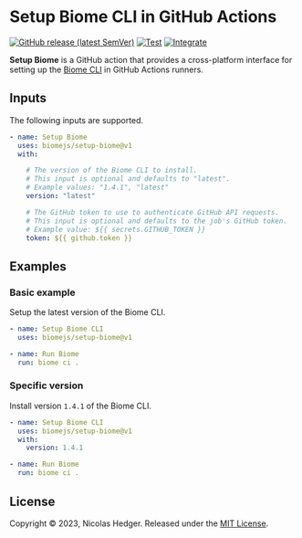 # Setup Biome CLI in GitHub Actions

[![GitHub release (latest SemVer)](https://img.shields.io/github/v/release/biomejs/setup-biome?label=latest&logo=github)](https://github.com/marketplace/actions/setup-biome)
[![Test](https://github.com/biomejs/setup-biome/actions/workflows/test.yaml/badge.svg)](https://github.com/biomejs/setup-biome/actions/workflows/test.yaml)
[![Integrate](https://github.com/biomejs/setup-biome/actions/workflows/integrate.yaml/badge.svg)](https://github.com/biomejs/setup-biome/actions/workflows/integrate.yaml)

**Setup Biome** is a GitHub action that provides a cross-platform interface
for setting up the [Biome CLI](https://biomejs.dev) in GitHub
Actions runners.

## Inputs

The following inputs are supported.

```yaml
- name: Setup Biome
  uses: biomejs/setup-biome@v1
  with:

    # The version of the Biome CLI to install.
    # This input is optional and defaults to "latest".
    # Example values: "1.4.1", "latest"
    version: "latest"

    # The GitHub token to use to authenticate GitHub API requests.
    # This input is optional and defaults to the job's GitHub token.
    # Example value: ${{ secrets.GITHUB_TOKEN }}
    token: ${{ github.token }}
```

## Examples

### Basic example

Setup the latest version of the Biome CLI.

```yaml
- name: Setup Biome CLI
  uses: biomejs/setup-biome@v1

- name: Run Biome
  run: biome ci .
```

### Specific version

Install version `1.4.1` of the Biome CLI.

```yaml
- name: Setup Biome CLI
  uses: biomejs/setup-biome@v1
  with:
    version: 1.4.1

- name: Run Biome
  run: biome ci .
```

## License

Copyright © 2023, Nicolas Hedger. Released under the [MIT License](LICENSE.md).
